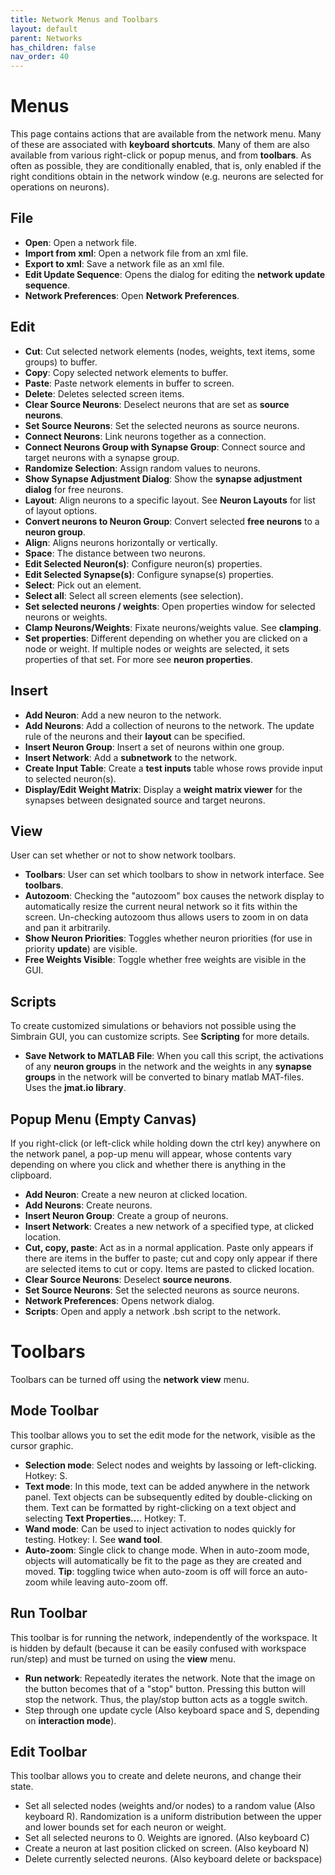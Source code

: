 ```yaml
---
title: Network Menus and Toolbars
layout: default
parent: Networks
has_children: false
nav_order: 40
---
```


# Menus

This page contains actions that are available from the network menu. Many of these are associated with **keyboard shortcuts**. Many of them are also available from various right-click or popup menus, and from **toolbars**. As often as possible, they are conditionally enabled, that is, only enabled if the right conditions obtain in the network window (e.g. neurons are selected for operations on neurons).

## File

- **Open**: Open a network file.
- **Import from xml**: Open a network file from an xml file.
- **Export to xml**: Save a network file as an xml file.
- **Edit Update Sequence**: Opens the dialog for editing the **network update sequence**.
- **Network Preferences**: Open **Network Preferences**.

## Edit

- **Cut**: Cut selected network elements (nodes, weights, text items, some groups) to buffer.
- **Copy**: Copy selected network elements to buffer.
- **Paste**: Paste network elements in buffer to screen.
- **Delete**: Deletes selected screen items.
- **Clear Source Neurons**: Deselect neurons that are set as **source neurons**.
- **Set Source Neurons**: Set the selected neurons as source neurons.
- **Connect Neurons**: Link neurons together as a connection.
- **Connect Neurons Group with Synapse Group**: Connect source and target neurons with a synapse group.
- **Randomize Selection**: Assign random values to neurons.
- **Show Synapse Adjustment Dialog**: Show the **synapse adjustment dialog** for free neurons.
- **Layout**: Align neurons to a specific layout. See **Neuron Layouts** for list of layout options.
- **Convert neurons to Neuron Group**: Convert selected **free neurons** to a **neuron group**.
- **Align**: Aligns neurons horizontally or vertically.
- **Space**: The distance between two neurons.
- **Edit Selected Neuron(s)**: Configure neuron(s) properties.
- **Edit Selected Synapse(s)**: Configure synapse(s) properties.
- **Select**: Pick out an element.
- **Select all**: Select all screen elements (see selection).
- **Set selected neurons / weights**: Open properties window for selected neurons or weights.
- **Clamp Neurons/Weights**: Fixate neurons/weights value. See **clamping**.
- **Set properties**: Different depending on whether you are clicked on a node or weight. If multiple nodes or weights are selected, it sets properties of that set. For more see **neuron properties**.

## Insert

- **Add Neuron**: Add a new neuron to the network.
- **Add Neurons**: Add a collection of neurons to the network. The update rule of the neurons and their **layout** can be specified.
- **Insert Neuron Group**: Insert a set of neurons within one group.
- **Insert Network**: Add a **subnetwork** to the network.
- **Create Input Table**: Create a **test inputs** table whose rows provide input to selected neuron(s).
- **Display/Edit Weight Matrix**: Display a **weight matrix viewer** for the synapses between designated source and target neurons.

## View

User can set whether or not to show network toolbars.

- **Toolbars**: User can set which toolbars to show in network interface. See **toolbars**.
- **Autozoom**: Checking the "autozoom" box causes the network display to automatically resize the current neural network so it fits within the screen. Un-checking autozoom thus allows users to zoom in on data and pan it arbitrarily.
- **Show Neuron Priorities**: Toggles whether neuron priorities (for use in priority **update**) are visible.
- **Free Weights Visible**: Toggle whether free weights are visible in the GUI.

## Scripts

To create customized simulations or behaviors not possible using the Simbrain GUI, you can customize scripts. See **Scripting** for more details.

- **Save Network to MATLAB File**: When you call this script, the activations of any **neuron groups** in the network and the weights in any **synapse groups** in the network will be converted to binary matlab MAT-files. Uses the **jmat.io library**.

## Popup Menu (Empty Canvas)

If you right-click (or left-click while holding down the ctrl key) anywhere on the network panel, a pop-up menu will appear, whose contents vary depending on where you click and whether there is anything in the clipboard.

- **Add Neuron**: Create a new neuron at clicked location.
- **Add Neurons**: Create neurons.
- **Insert Neuron Group**: Create a group of neurons.
- **Insert Network**: Creates a new network of a specified type, at clicked location.
- **Cut, copy, paste**: Act as in a normal application. Paste only appears if there are items in the buffer to paste; cut and copy only appear if there are selected items to cut or copy. Items are pasted to clicked location.
- **Clear Source Neurons**: Deselect **source neurons**.
- **Set Source Neurons**: Set the selected neurons as source neurons.
- **Network Preferences**: Opens network dialog.
- **Scripts**: Open and apply a network .bsh script to the network.

# Toolbars

Toolbars can be turned off using the **network view** menu.

## Mode Toolbar

This toolbar allows you to set the edit mode for the network, visible as the cursor graphic.

- **Selection mode**: Select nodes and weights by lassoing or left-clicking. Hotkey: S.
- **Text mode**: In this mode, text can be added anywhere in the network panel. Text objects can be subsequently edited by double-clicking on them. Text can be formatted by right-clicking on a text object and selecting **Text Properties...**. Hotkey: T.
- **Wand mode**: Can be used to inject activation to nodes quickly for testing. Hotkey: I. See **wand tool**.
- **Auto-zoom**: Single click to change mode. When in auto-zoom mode, objects will automatically be fit to the page as they are created and moved. **Tip**: toggling twice when auto-zoom is off will force an auto-zoom while leaving auto-zoom off.

## Run Toolbar

This toolbar is for running the network, independently of the workspace. It is hidden by default (because it can be easily confused with workspace run/step) and must be turned on using the **view** menu.

- **Run network**: Repeatedly iterates the network. Note that the image on the button becomes that of a "stop" button. Pressing this button will stop the network. Thus, the play/stop button acts as a toggle switch.
- Step through one update cycle (Also keyboard space and S, depending on **interaction mode**).

## Edit Toolbar

This toolbar allows you to create and delete neurons, and change their state.

- Set all selected nodes (weights and/or nodes) to a random value (Also keyboard R). Randomization is a uniform distribution between the upper and lower bounds set for each neuron or weight.
- Set all selected neurons to 0. Weights are ignored. (Also keyboard C)
- Create a neuron at last position clicked on screen. (Also keyboard N)
- Delete currently selected neurons. (Also keyboard delete or backspace)
